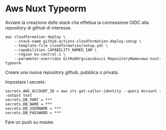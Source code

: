 # Aws Nuxt Typeorm

Avviare la creazione dello stack che effettua la connessione OIDC alla repository di github di interesse.

```
aws cloudformation deploy \
	--stack-name github-actions-cloudformation-deploy-setup \
	--template-file cloudformation/setup.yml \
	--capabilities CAPABILITY_NAMED_IAM \
	--region eu-central-1 \
	--parameter-overrides GitHubOrg=iacobucci RepositoryName=aws-nuxt-typeorm
```

Creare una nuova repository github, pubblica o privata.

Impostare i secrets:

```
secrets.AWS_ACCOUNT_ID = aws sts get-caller-identity --query Account --output text
secrets.DB_PORT = ***
secrets.DB_NAME = ***
secrets.DB_USERNAME = ***
secrets.DB_PASSWORD = ***
```

Fare un push su master.
